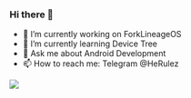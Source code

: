 ### Hi there 👋

- 🔭 I’m currently working on ForkLineageOS
- 🌱 I’m currently learning Device Tree
- 💬 Ask me about Android Development
- 📫 How to reach me: Telegram @HeRulez

<img src="https://github-readme-stats.vercel.app/api?username=HeRulez&&show_icons=true&title_color=ffffff&icon_color=bb2acf&text_color=daf7dc&bg_color=151515">

